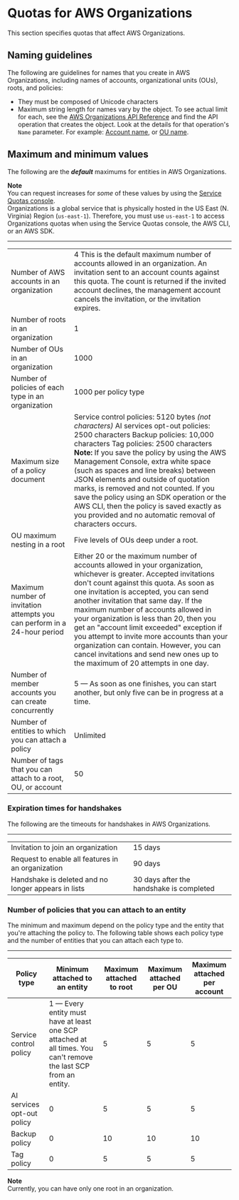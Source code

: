 # Quotas for AWS Organizations<a name="orgs_reference_limits"></a>

This section specifies quotas that affect AWS Organizations\.

## Naming guidelines<a name="name-limits"></a>

The following are guidelines for names that you create in AWS Organizations, including names of accounts, organizational units \(OUs\), roots, and policies:
+ They must be composed of Unicode characters
+ Maximum string length for names vary by the object\. To see actual limit for each, see the [AWS Organizations API Reference](https://docs.aws.amazon.com/organizations/latest/APIReference/) and find the API operation that creates the object\. Look at the details for that operation's `Name` parameter\. For example: [Account name](https://docs.aws.amazon.com/organizations/latest/APIReference/API_CreateAccount.html#organizations-CreateAccount-request-AccountName), or [OU name](https://docs.aws.amazon.com/organizations/latest/APIReference/API_CreateOrganizationalUnit.html#organizations-CreateOrganizationalUnit-request-Name)\.

## Maximum and minimum values<a name="min-max-values"></a>

The following are the ***default*** maximums for entities in AWS Organizations\. 

**Note**  
You can request increases for *some* of these values by using the [Service Quotas console](https://console.aws.amazon.com/servicequotas/home?region=us-east-1#!/services/organizations/quotas)\.   
Organizations is a global service that is physically hosted in the US East \(N\. Virginia\) Region \(`us-east-1`\)\. Therefore, you must use `us-east-1` to access Organizations quotas when using the Service Quotas console, the AWS CLI, or an AWS SDK\.


****  

|  |  | 
| --- |--- |
|  Number of AWS accounts in an organization  |   4  This is the default maximum number of accounts allowed in an organization\.  An invitation sent to an account counts against this quota\. The count is returned if the invited account declines, the management account cancels the invitation, or the invitation expires\.  | 
|  Number of roots in an organization  |  1  | 
|  Number of OUs in an organization  |  1000  | 
|  Number of policies of each type in an organization  |  1000 per policy type  | 
|  Maximum size of a policy document  |  Service control policies: 5120 bytes *\(not characters\)* AI services opt\-out policies: 2500 characters Backup policies: 10,000 characters Tag policies: 2500 characters **Note:** If you save the policy by using the AWS Management Console, extra white space \(such as spaces and line breaks\) between JSON elements and outside of quotation marks, is removed and not counted\. If you save the policy using an SDK operation or the AWS CLI, then the policy is saved exactly as you provided and no automatic removal of characters occurs\.   | 
|  OU maximum nesting in a root  |  Five levels of OUs deep under a root\.  | 
|  Maximum number of invitation attempts you can perform in a 24\-hour period  |  Either 20 or the maximum number of accounts allowed in your organization, whichever is greater\. Accepted invitations don't count against this quota\. As soon as one invitation is accepted, you can send another invitation that same day\. If the maximum number of accounts allowed in your organization is less than 20, then you get an "account limit exceeded" exception if you attempt to invite more accounts than your organization can contain\. However, you can cancel invitations and send new ones up to the maximum of 20 attempts in one day\.  | 
|  Number of member accounts you can create concurrently  |  5 — As soon as one finishes, you can start another, but only five can be in progress at a time\.  | 
|  Number of entities to which you can attach a policy  |  Unlimited  | 
|  Number of tags that you can attach to a root, OU, or account  |  50  | 

### Expiration times for handshakes<a name="min-max-handshakes"></a>

The following are the timeouts for handshakes in AWS Organizations\.


****  

|  |  | 
| --- |--- |
|  Invitation to join an organization  |  15 days  | 
|  Request to enable all features in an organization  |  90 days  | 
|  Handshake is deleted and no longer appears in lists  |  30 days after the handshake is completed  | 

### Number of policies that you can attach to an entity<a name="min-max-policies"></a>

The minimum and maximum depend on the policy type and the entity that you're attaching the policy to\. The following table shows each policy type and the number of entities that you can attach each type to\.


****  

| Policy type | Minimum attached to an entity | Maximum attached to root | Maximum attached per OU | Maximum attached per account | 
| --- | --- | --- | --- | --- | 
| Service control policy | 1 — Every entity must have at least one SCP attached at all times\. You can't remove the last SCP from an entity\. | 5 | 5 | 5 | 
| AI services opt\-out policy | 0 | 5 | 5 | 5 | 
| Backup policy | 0 | 10 | 10 | 10 | 
| Tag policy | 0 | 5 | 5 | 5 | 

**Note**  
Currently, you can have only one root in an organization\.